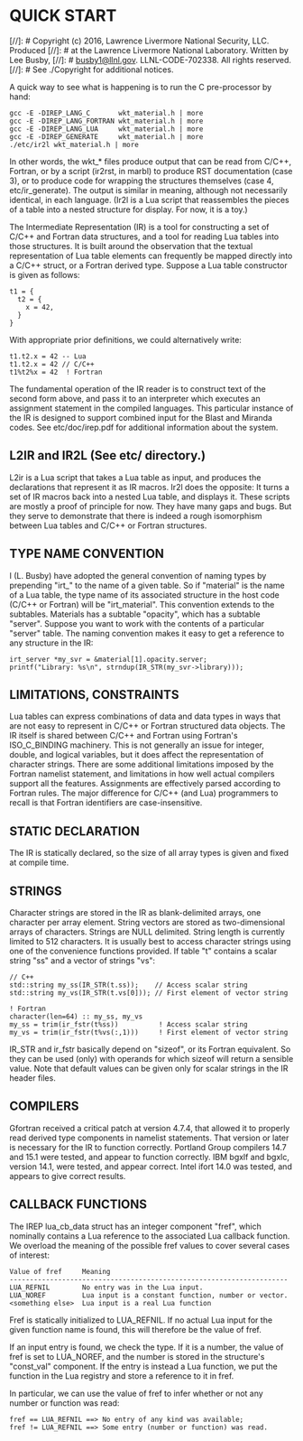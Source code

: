 # QUICK START

[//]: # Copyright (c) 2016, Lawrence Livermore National Security, LLC. Produced
[//]: # at the Lawrence Livermore National Laboratory.  Written by Lee Busby,
[//]: # busby1@llnl.gov. LLNL-CODE-702338. All rights reserved.
[//]: # See ./Copyright for additional notices.

A quick way to see what is happening is to run the C pre-processor by hand:

    gcc -E -DIREP_LANG_C       wkt_material.h | more
    gcc -E -DIREP_LANG_FORTRAN wkt_material.h | more
    gcc -E -DIREP_LANG_LUA     wkt_material.h | more
    gcc -E -DIREP_GENERATE     wkt_material.h | more
    ./etc/ir2l wkt_material.h | more

In other words, the wkt_* files produce output that can be read from
C/C++, Fortran, or by a script (ir2rst, in marbl) to produce RST
documentation (case 3), or to produce code for wrapping the structures
themselves (case 4, etc/ir_generate).  The output is similar in meaning,
although not necessarily identical, in each language.  (Ir2l is a Lua
script that reassembles the pieces of a table into a nested structure
for display.  For now, it is a toy.)

The Intermediate Representation (IR) is a tool for constructing a set
of C/C++ and Fortran data structures, and a tool for reading Lua tables
into those structures.  It is built around the observation that the
textual representation of Lua table elements can frequently be mapped
directly into a C/C++ struct, or a Fortran derived type.  Suppose a Lua
table constructor is given as follows:

    t1 = {
      t2 = {
        x = 42,
      }
    }

With appropriate prior definitions, we could alternatively write:

    t1.t2.x = 42 -- Lua
    t1.t2.x = 42 // C/C++
    t1%t2%x = 42  ! Fortran

The fundamental operation of the IR reader is to construct text of
the second form above, and pass it to an interpreter which executes an
assignment statement in the compiled languages.  This particular instance
of the IR is designed to support combined input for the Blast and Miranda
codes.  See etc/doc/irep.pdf for additional information about the system.


## L2IR and IR2L (See etc/ directory.)

L2ir is a Lua script that takes a Lua table as input, and produces the
declarations that represent it as IR macros.  Ir2l does the opposite: It
turns a set of IR macros back into a nested Lua table, and displays it.
These scripts are mostly a proof of principle for now.  They have many
gaps and bugs.  But they serve to demonstrate that there is indeed a
rough isomorphism between Lua tables and C/C++ or Fortran structures.


## TYPE NAME CONVENTION

I (L. Busby) have adopted the general convention of naming types by
prepending "irt_" to the name of a given table.  So if "material" is the
name of a Lua table, the type name of its associated structure in the
host code (C/C++ or Fortran) will be "irt_material".  This convention
extends to the subtables.  Materials has a subtable "opacity", which has
a subtable "server".  Suppose you want to work with the contents of a
particular "server" table.  The naming convention makes it easy to get
a reference to any structure in the IR:

    irt_server *my_svr = &material[1].opacity.server;
    printf("Library: %s\n", strndup(IR_STR(my_svr->library)));


## LIMITATIONS, CONSTRAINTS

Lua tables can express combinations of data and data types in ways that
are not easy to represent in C/C++ or Fortran structured data objects.
The IR itself is shared between C/C++ and Fortran using Fortran's
ISO_C_BINDING machinery.  This is not generally an issue for integer,
double, and logical variables, but it does affect the representation
of character strings.  There are some additional limitations imposed
by the Fortran namelist statement, and limitations in how well actual
compilers support all the features.  Assignments are effectively parsed
according to Fortran rules.  The major difference for C/C++ (and Lua)
programmers to recall is that Fortran identifiers are case-insensitive.


## STATIC DECLARATION

The IR is statically declared, so the size of all array types is given
and fixed at compile time.


## STRINGS

Character strings are stored in the IR as blank-delimited arrays, one
character per array element.  String vectors are stored as two-dimensional
arrays of characters.  Strings are NULL delimited.  String length is
currently limited to 512 characters.  It is usually best to access
character strings using one of the convenience functions provided.
If table "t" contains a scalar string "ss" and a vector of strings "vs":

    // C++
    std::string my_ss(IR_STR(t.ss));    // Access scalar string
    std::string my_vs(IR_STR(t.vs[0])); // First element of vector string

    ! Fortran
    character(len=64) :: my_ss, my_vs
    my_ss = trim(ir_fstr(t%ss))          ! Access scalar string
    my_vs = trim(ir_fstr(t%vs(:,1)))     ! First element of vector string

IR_STR and ir_fstr basically depend on "sizeof", or its Fortran
equivalent.  So they can be used (only) with operands for which sizeof
will return a sensible value.  Note that default values can be given
only for scalar strings in the IR header files.


## COMPILERS

Gfortran received a critical patch at version 4.7.4, that allowed
it to properly read derived type components in namelist statements.
That version or later is necessary for the IR to function correctly.
Portland Group compilers 14.7 and 15.1 were tested, and appear to
function correctly.  IBM bgxlf and bgxlc, version 14.1, were tested,
and appear correct.  Intel ifort 14.0 was tested, and appears to give
correct results.


## CALLBACK FUNCTIONS

The IREP lua_cb_data struct has an integer component "fref", which
nominally contains a Lua reference to the associated Lua callback
function.  We overload the meaning of the possible fref values to cover
several cases of interest:

    Value of fref     Meaning
    ---------------------------------------------------------------------
    LUA_REFNIL        No entry was in the Lua input.
    LUA_NOREF         Lua input is a constant function, number or vector.
    <something else>  Lua input is a real Lua function

Fref is statically initialized to LUA_REFNIL.  If no actual
Lua input for the given function name is found, this will therefore be
the value of fref.

If an input entry is found, we check the type.  If it is a number,
the value of fref is set to LUA_NOREF, and the number is stored in
the structure's "const_val" component.  If the entry is instead a Lua
function, we put the function in the Lua registry and store a reference
to it in fref.

In particular, we can use the value of fref to infer whether or not
any number or function was read:

    fref == LUA_REFNIL ==> No entry of any kind was available;
    fref != LUA_REFNIL ==> Some entry (number or function) was read.
